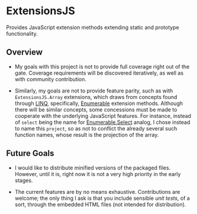 # ExtensionsJS

Provides JavaScript extension methods extending static and prototype functionality.

## Overview

* My goals with this project is not to provide full coverage right out of the gate. Coverage requirements will be discovered iteratively, as well as with community contribution.

* Similarly, my goals are not to provide feature parity, such as with ``ExtensionsJS.Array`` extensions, which draws from concepts found through [LINQ](http://msdn.microsoft.com/en-us/library/bb397926.aspx), specifically, [Enumerable](http://msdn.microsoft.com/en-us/library/system.linq.enumerable.aspx) extension methods. Although there will be similar concepts, some concessions must be made to cooperate with the underlying JavaScript features. For instance, instead of ``select`` being the name for [Enumerable.Select](http://msdn.microsoft.com/en-us/library/system.linq.enumerable.select.aspx) analog, I chose instead to name this ``project``, so as not to conflict the already several such function names, whose result is the projection of the array.

## Future Goals

* I would like to distribute minified versions of the packaged files. However, until it is, right now it is not a very high priority in the early stages.

* The current features are by no means exhaustive. Contributions are welcome; the only thing I ask is that you include sensible *unit tests*, of a sort, through the embedded HTML files (not intended for distribution).
